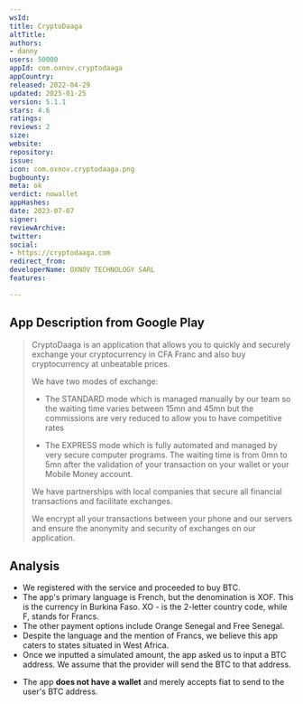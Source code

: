 ```yaml
---
wsId: 
title: CryptoDaaga
altTitle: 
authors:
- danny
users: 50000
appId: com.oxnov.cryptodaaga
appCountry: 
released: 2022-04-29
updated: 2025-01-25
version: 5.1.1
stars: 4.6
ratings: 
reviews: 2
size: 
website: 
repository: 
issue: 
icon: com.oxnov.cryptodaaga.png
bugbounty: 
meta: ok
verdict: nowallet
appHashes: 
date: 2023-07-07
signer: 
reviewArchive: 
twitter: 
social:
- https://cryptodaaga.com
redirect_from: 
developerName: OXNOV TECHNOLOGY SARL
features: 

---
```


## App Description from Google Play

> CryptoDaaga is an application that allows you to quickly and securely exchange your cryptocurrency in CFA Franc and also buy cryptocurrency at unbeatable prices.
>
> We have two modes of exchange:
>
> - The STANDARD mode which is managed manually by our team so the waiting time varies between 15mn and 45mn but the commissions are very reduced to allow you to have competitive rates
>
> - The EXPRESS mode which is fully automated and managed by very secure computer programs. The waiting time is from 0mn to 5mn after the validation of your transaction on your wallet or your Mobile Money account.
>
> We have partnerships with local companies that secure all financial transactions and facilitate exchanges.
>
> We encrypt all your transactions between your phone and our servers and ensure the anonymity and security of exchanges on our application.

## Analysis

- We registered with the service and proceeded to buy BTC.
- The app's primary language is French, but the denomination is XOF. This is the currency in Burkina Faso. XO - is the 2-letter country code, while F, stands for Francs.
- The other payment options include Orange Senegal and Free Senegal.
- Despite the language and the mention of Francs, we believe this app caters to states situated in West Africa.
- Once we inputted a simulated amount, the app asked us to input a BTC address. We assume that the provider will send the BTC to that address.
* The app **does not have a wallet** and merely accepts fiat to send to the user's BTC address.
